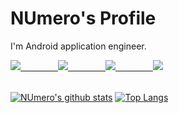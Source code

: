 # NUmero's Profile

I'm Android application engineer.  

<div>
 
<a href="https://twitter.com/NabeCott">
  <img src="https://img.shields.io/badge/@NabeCott-121212?style=flat&logo=twitter" />
</a>

<a rel="me" href="https://androiddev.social/@nabe1216">
　　　　<img src="https://img.shields.io/badge/@NabeCott-121212?style=flat&logo=mastodon" />
</a>

<a href="https://www.instagram.com/wata.cott/?igshid=OGQ5ZDc2ODk2ZA%3D%3D">
　　　　<img src="https://img.shields.io/badge/@NabeCott-121212?style=flat&logo=instagram" />
</a>

<a href="https://www.threads.net/@wata.cott">
　　　　<img src="https://img.shields.io/badge/Threads@wata.cott-121212?style=flat" />
</a>

<div>

<br />

[![NUmero's github stats](https://github-readme-stats.vercel.app/api?username=NUmeroAndDev&show_icons=true&count_private=true)](https://github.com/anuraghazra/github-readme-stats)
[![Top Langs](https://github-readme-stats.vercel.app/api/top-langs/?username=NUmeroAndDev&layout=compact)](https://github.com/anuraghazra/github-readme-stats)
